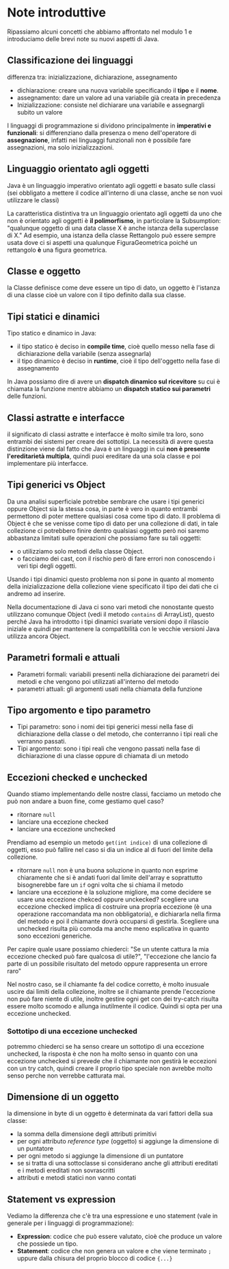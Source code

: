 ﻿# Note introduttive

Ripassiamo alcuni concetti che abbiamo affrontato nel modulo 1 e introduciamo delle brevi note su nuovi aspetti di Java.

## Classificazione dei linguaggi

differenza tra: inizializzazione, dichiarazione, assegnamento
- dichiarazione: creare una nuova variabile specificando il **tipo** e il **nome**.
- assegnamento: dare un valore ad una variabile già creata in precedenza
- Inizializzazione: consiste nel dichiarare una variabile e assegnargli subito un valore

I linguaggi di programmazione si dividono principalmente in **imperativi e funzionali**:
si differenziano dalla presenza o meno dell'operatore di **assegnazione**, infatti nei linguaggi funzionali non è possibile fare assegnazioni, ma solo inizializzazioni.

## Linguaggio orientato agli oggetti

Java è un linguaggio imperativo orientato agli oggetti e basato sulle classi (sei obbligato a mettere il codice all'interno di una classe, anche se non vuoi utilizzare le classi)

La caratteristica distintiva tra un linguaggio orientato agli oggetti da uno che non è orientato agli oggetti è **il polimorfismo**, in particolare la Subsumption: "qualunque oggetto di una data classe X è anche istanza della superclasse di X."
Ad esempio, una istanza della classe Rettangolo può essere sempre usata dove ci si aspetti una qualunque FiguraGeometrica poiché un rettangolo **è** una figura geometrica.

## Classe e oggetto

la Classe definisce come deve essere un tipo di dato, un oggetto è l'istanza di una classe cioè un valore con il tipo definito dalla sua classe.

## Tipi statici e dinamici

Tipo statico e dinamico in Java:
- il tipo statico è deciso in **compile time**, cioè quello messo nella fase di dichiarazione della variabile (senza assegnarla)
- il tipo dinamico è deciso in **runtime**, cioè il tipo dell'oggetto nella fase di assegnamento

In Java possiamo dire di avere un **dispatch dinamico sul ricevitore** su cui è chiamata la funzione mentre abbiamo un **dispatch statico sui parametri** delle funzioni.


## Classi astratte e interfacce

il significato di classi astratte e interfacce è molto simile tra loro, sono entrambi dei sistemi per creare dei sottotipi. La necessità di avere questa distinzione viene dal fatto che Java è un linguaggi in cui **non è presente l'ereditarietà multipla**, quindi puoi ereditare da una sola classe e poi implementare più interfacce.

## Tipi generici vs Object

Da una analisi superficiale potrebbe sembrare che usare i tipi generici oppure Object sia la stessa cosa, in parte è vero in quanto entrambi permettono di poter mettere qualsiasi cosa come tipo di dato. Il problema di Object è che se venisse come tipo di dato per una collezione di dati, in tale collezione ci potrebbero finire dentro qualsiasi oggetto però noi saremo abbastanza limitati sulle operazioni che possiamo fare su tali oggetti:
- o utilizziamo solo metodi della classe Object.
- o facciamo dei cast, con il rischio però di fare errori non conoscendo i veri tipi degli oggetti.

Usando i tipi dinamici questo problema non si pone in quanto al momento della inizializzazione della collezione viene specificato il tipo dei dati che ci andremo ad inserire.

Nella documentazione di Java ci sono vari metodi che nonostante questo utilizzano comunque Object (vedi il metodo `contains` di ArrayList), questo perché Java ha introdotto i tipi dinamici svariate versioni dopo il rilascio iniziale e quindi per mantenere la compatibilità con le vecchie versioni Java utilizza ancora Object.


## Parametri formali e attuali

- Parametri formali: variabili presenti nella dichiarazione dei parametri dei metodi e che vengono poi utilizzati all'interno del metodo
- parametri attuali: gli argomenti usati nella chiamata della funzione

## Tipo argomento e tipo parametro

- Tipi parametro: sono i nomi dei tipi generici messi nella fase di dichiarazione della classe o del metodo, che conterranno i tipi reali che verranno passati.
- Tipi argomento: sono i tipi reali che vengono passati nella fase di dichiarazione di una classe oppure di chiamata di un metodo

## Eccezioni checked e unchecked

Quando stiamo implementando delle nostre classi,  facciamo un metodo che può non andare a buon fine, come gestiamo quel caso?
- ritornare `null`
- lanciare una eccezione checked
- lanciare una eccezione unchecked

Prendiamo ad esempio un metodo `get(int indice)` di una collezione di oggetti, esso può fallire nel caso si dia un indice al di fuori del limite della collezione.
- ritornare `null` non è una buona soluzione in quanto non esprime chiaramente che si è andati fuori dal limite dell'array e soprattutto bisognerebbe fare un `if` ogni volta che si chiama il metodo
- lanciare una eccezione è la soluzione migliore, ma come decidere se usare una eccezione chekced oppure unckecked? scegliere una eccezione checked implica di costruire una propria eccezione (è una operazione raccomandata ma non obbligatoria), e dichiararla nella firma del metodo e poi il chiamante dovrà occuparsi di gestirla.
Scegliere una unchecked risulta più comoda ma anche meno esplicativa in quanto sono eccezioni generiche.

Per capire quale usare possiamo chiederci: "Se un utente cattura la mia eccezione checked può fare qualcosa di utile?", "l'eccezione che lancio fa parte di un possibile risultato del metodo oppure rappresenta un errore raro"

Nel nostro caso, se il chiamante fa del codice corretto, è molto inusuale uscire dai limiti della collezione, inoltre se il chiamante prende l'eccezione non può fare niente di utile, inoltre gestire ogni get con dei try-catch risulta essere molto scomodo e allunga inutilmente il codice. Quindi si opta per una eccezione unchecked.


### Sottotipo di una eccezione unchecked

potremmo chiederci se ha senso creare un sottotipo di una eccezione unchecked, la risposta è che non ha molto senso in quanto con una eccezione unchecked si prevede che il chiamante non gestirà le eccezioni con un try catch, quindi creare il proprio tipo speciale non avrebbe molto senso perche non verrebbe catturata mai.


## Dimensione di un oggetto

la dimensione in byte di un oggetto è determinata da vari fattori della sua classe:

- la somma della dimensione degli attributi primitivi
- per ogni attributo *reference type* (oggetto) si aggiunge la dimensione di un puntatore
- per ogni metodo si aggiunge la dimensione di un puntatore
- se si tratta di una sottoclasse si considerano anche gli attributi ereditati e i metodi ereditati non sovrascritti
- attributi e metodi statici non vanno contati


## Statement vs expression

Vediamo la differenza che c'è tra una espressione e uno statement (vale in generale per i linguaggi di programmazione):

- **Expression**: codice che può essere valutato, cioè che produce un valore che possiede un tipo.
- **Statement**: codice che non genera un valore e che viene terminato `;` uppure dalla chisura del proprio blocco di codice `{...}`
